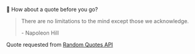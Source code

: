 📣 How about a quote before you go?

> There are no limitations to the mind except those we acknowledge.
>
> <p>- Napoleon Hill</p>

Quote requested from [Random Quotes API](https://github.com/lukePeavey/quotable)
